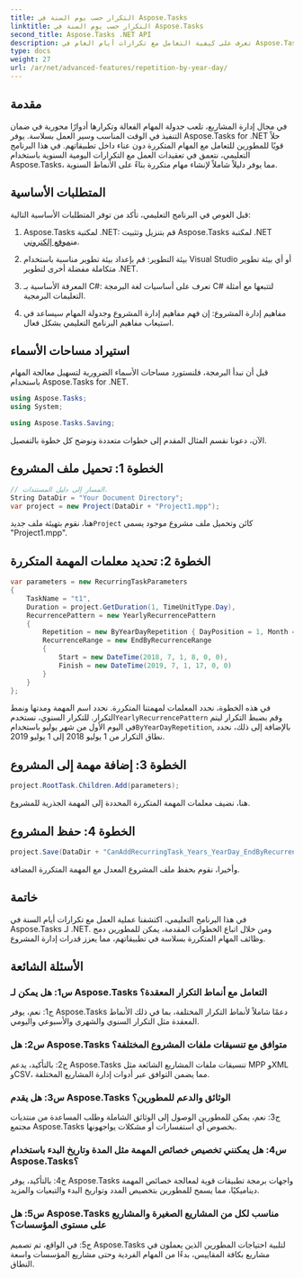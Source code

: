 ```yaml
---
title: التكرار حسب يوم السنة في Aspose.Tasks
linktitle: التكرار حسب يوم السنة في Aspose.Tasks
second_title: Aspose.Tasks .NET API
description: تعرف على كيفية التعامل مع تكرارات أيام العام في Aspose.Tasks لـ .NET لتبسيط إدارة المهام المتكررة بكفاءة.
type: docs
weight: 27
url: /ar/net/advanced-features/repetition-by-year-day/
---
```

## مقدمة

في مجال إدارة المشاريع، تلعب جدولة المهام الفعالة وتكرارها أدوارًا محورية في ضمان التنفيذ في الوقت المناسب وسير العمل بسلاسة. يوفر Aspose.Tasks for .NET حلاً قويًا للمطورين للتعامل مع المهام المتكررة دون عناء داخل تطبيقاتهم. في هذا البرنامج التعليمي، نتعمق في تعقيدات العمل مع التكرارات اليومية السنوية باستخدام Aspose.Tasks، مما يوفر دليلاً شاملاً لإنشاء مهام متكررة بناءً على الأنماط السنوية.

## المتطلبات الأساسية

قبل الغوص في البرنامج التعليمي، تأكد من توفر المتطلبات الأساسية التالية:

1.  Aspose.Tasks لمكتبة .NET: قم بتنزيل وتثبيت Aspose.Tasks لمكتبة .NET من[موقع إلكتروني](https://releases.aspose.com/tasks/net/).
   
2. بيئة التطوير: قم بإعداد بيئة تطوير مناسبة باستخدام Visual Studio أو أي بيئة تطوير متكاملة مفضلة أخرى لتطوير .NET.

3. المعرفة الأساسية بـ C#: تعرف على أساسيات لغة البرمجة C# لتتبعها مع أمثلة التعليمات البرمجية.

4. مفاهيم إدارة المشروع: إن فهم مفاهيم إدارة المشروع وجدولة المهام سيساعد في استيعاب مفاهيم البرنامج التعليمي بشكل فعال.

## استيراد مساحات الأسماء

قبل أن نبدأ البرمجة، فلنستورد مساحات الأسماء الضرورية لتسهيل معالجة المهام باستخدام Aspose.Tasks for .NET.

```csharp
using Aspose.Tasks;
using System;

using Aspose.Tasks.Saving;

```

الآن، دعونا نقسم المثال المقدم إلى خطوات متعددة ونوضح كل خطوة بالتفصيل.

## الخطوة 1: تحميل ملف المشروع

```csharp
// المسار إلى دليل المستندات.
String DataDir = "Your Document Directory";
var project = new Project(DataDir + "Project1.mpp");
```

 هنا، نقوم بتهيئة ملف جديد`Project` كائن وتحميل ملف مشروع موجود يسمى "Project1.mpp".

## الخطوة 2: تحديد معلمات المهمة المتكررة

```csharp
var parameters = new RecurringTaskParameters
{
    TaskName = "t1",
    Duration = project.GetDuration(1, TimeUnitType.Day),
    RecurrencePattern = new YearlyRecurrencePattern
    {
        Repetition = new ByYearDayRepetition { DayPosition = 1, Month = Month.July },
        RecurrenceRange = new EndByRecurrenceRange
        {
            Start = new DateTime(2018, 7, 1, 8, 0, 0),
            Finish = new DateTime(2019, 7, 1, 17, 0, 0)
        }
    }
};
```

 في هذه الخطوة، نحدد المعلمات لمهمتنا المتكررة. نحدد اسم المهمة ومدتها ونمط التكرار. للتكرار السنوي، نستخدم`YearlyRecurrencePattern` وقم بضبط التكرار ليتم في اليوم الأول من شهر يوليو باستخدام`ByYearDayRepetition`, بالإضافة إلى ذلك، نحدد نطاق التكرار من 1 يوليو 2018 إلى 1 يوليو 2019.

## الخطوة 3: إضافة مهمة إلى المشروع

```csharp
project.RootTask.Children.Add(parameters);
```

هنا، نضيف معلمات المهمة المتكررة المحددة إلى المهمة الجذرية للمشروع.

## الخطوة 4: حفظ المشروع

```csharp
project.Save(DataDir + "CanAddRecurringTask_Years_YearDay_EndByRecurrenceRange_Test.mpp", SaveFileFormat.Mpp);
```

وأخيرا، نقوم بحفظ ملف المشروع المعدل مع المهمة المتكررة المضافة.

## خاتمة

في هذا البرنامج التعليمي، اكتشفنا عملية العمل مع تكرارات أيام السنة في Aspose.Tasks لـ .NET. ومن خلال اتباع الخطوات المقدمة، يمكن للمطورين دمج وظائف المهام المتكررة بسلاسة في تطبيقاتهم، مما يعزز قدرات إدارة المشروع.

## الأسئلة الشائعة

### س1: هل يمكن لـ Aspose.Tasks التعامل مع أنماط التكرار المعقدة؟

ج1: نعم، يوفر Aspose.Tasks دعمًا شاملاً لأنماط التكرار المختلفة، بما في ذلك الأنماط المعقدة مثل التكرار السنوي والشهري والأسبوعي واليومي.

### س2: هل Aspose.Tasks متوافق مع تنسيقات ملفات المشروع المختلفة؟

ج2: بالتأكيد، يدعم Aspose.Tasks تنسيقات ملفات المشاريع الشائعة مثل MPP وXML وCSV، مما يضمن التوافق عبر أدوات إدارة المشاريع المختلفة.

### س3: هل يقدم Aspose.Tasks الوثائق والدعم للمطورين؟

ج3: نعم، يمكن للمطورين الوصول إلى الوثائق الشاملة وطلب المساعدة من منتديات مجتمع Aspose.Tasks بخصوص أي استفسارات أو مشكلات يواجهونها.

### س4: هل يمكنني تخصيص خصائص المهمة مثل المدة وتاريخ البدء باستخدام Aspose.Tasks؟

ج4: بالتأكيد، يوفر Aspose.Tasks واجهات برمجة تطبيقات قوية لمعالجة خصائص المهمة ديناميكيًا، مما يسمح للمطورين بتخصيص المدد وتواريخ البدء والتبعيات والمزيد.

### س5: هل Aspose.Tasks مناسب لكل من المشاريع الصغيرة والمشاريع على مستوى المؤسسات؟

ج5: في الواقع، تم تصميم Aspose.Tasks لتلبية احتياجات المطورين الذين يعملون في مشاريع بكافة المقاييس، بدءًا من المهام الفردية وحتى مشاريع المؤسسات واسعة النطاق.